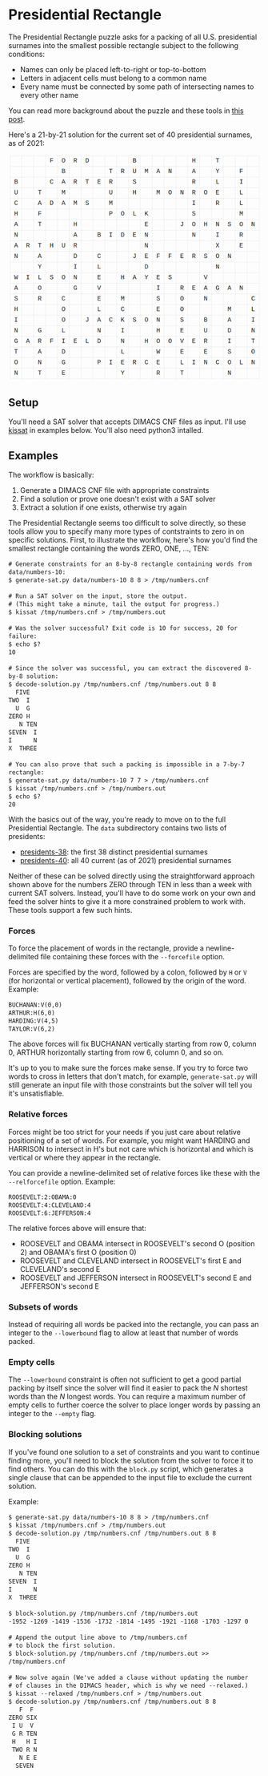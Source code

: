 # Presidential Rectangle

The Presidential Rectangle puzzle asks for a packing of all U.S. presidential surnames into the smallest possible rectangle subject to the following conditions:

   * Names can only be placed left-to-right or top-to-bottom
   * Letters in adjacent cells must belong to a common name
   * Every name must be connected by some path of intersecting names to every other name

You can read more background about the puzzle and these tools in [this post](https://blog.aaw.io/2021/11/07/the-presidential-rectangle.html).

Here's a 21-by-21 solution for the current set of 40 presidential surnames, as of 2021:

![](21-by-21.png)

## Setup

You'll need a SAT solver that accepts DIMACS CNF files as input. I'll use [kissat](https://github.com/arminbiere/kissat.git) in
examples below. You'll also need python3 intalled.

## Examples

The workflow is basically:

   1. Generate a DIMACS CNF file with appropriate constraints
   2. Find a solution or prove one doesn't exist with a SAT solver
   3. Extract a solution if one exists, otherwise try again

The Presidential Rectangle seems too difficult to solve directly, so these tools allow you to specify many more types of contstraints to zero in
on specific solutions. First, to illustrate the workflow, here's how you'd find the smallest rectangle containing the words ZERO, ONE, ..., TEN:

```
# Generate constraints for an 8-by-8 rectangle containing words from data/numbers-10:
$ generate-sat.py data/numbers-10 8 8 > /tmp/numbers.cnf

# Run a SAT solver on the input, store the output.
# (This might take a minute, tail the output for progress.)
$ kissat /tmp/numbers.cnf > /tmp/numbers.out

# Was the solver successful? Exit code is 10 for success, 20 for failure:
$ echo $?
10

# Since the solver was successful, you can extract the discovered 8-by-8 solution:
$ decode-solution.py /tmp/numbers.cnf /tmp/numbers.out 8 8
  FIVE
TWO  I
  U  G
ZERO H
   N TEN
SEVEN  I
I      N
X  THREE

# You can also prove that such a packing is impossible in a 7-by-7 rectangle:
$ generate-sat.py data/numbers-10 7 7 > /tmp/numbers.cnf
$ kissat /tmp/numbers.cnf > /tmp/numbers.out
$ echo $?
20
```

With the basics out of the way, you're ready to move on to the full Presidential
Rectangle. The `data` subdirectory contains two lists of presidents:

   * [presidents-38](data/presidents-38): the first 38 distinct presidential surnames
   * [presidents-40](data/presidents-40): all 40 current (as of 2021) presidential surnames

Neither of these can be solved directly using the straightforward approach shown
above for the numbers ZERO through TEN in less than a week with current SAT solvers.
Instead, you'll have to do some work on your own and feed the solver hints to give
it a more constrained problem to work with. These tools support a few such hints.

### Forces

To force the placement of words in the rectangle, provide a newline-delimited
file containing these forces with the `--forcefile` option.

Forces are specified by the word, followed by a colon, followed by `H` or `V` (for
horizontal or vertical placement), followed by the origin of the word. Example:

```
BUCHANAN:V(0,0)
ARTHUR:H(6,0)
HARDING:V(4,5)
TAYLOR:V(6,2)
```

The above forces will fix BUCHANAN vertically starting from row 0, column 0,
ARTHUR horizontally starting from row 6, column 0, and so on.

It's up to you to make sure the forces make sense. If you try to force two words
to cross in letters that don't match, for example, `generate-sat.py` will still
generate an input file with those constraints but the solver will tell you it's
unsatisfiable.

### Relative forces

Forces might be too strict for your needs if you just care about relative positioning
of a set of words. For example, you might want HARDING and HARRISON to intersect
in H's but not care which is horizontal and which is vertical or where they
appear in the rectangle.

You can provide a newline-delimited set of relative forces like these with the
`--relforcefile` option. Example:

```
ROOSEVELT:2:OBAMA:0
ROOSEVELT:4:CLEVELAND:4
ROOSEVELT:6:JEFFERSON:4
```

The relative forces above will ensure that:

   * ROOSEVELT and OBAMA intersect in ROOSEVELT's second O (position 2) and OBAMA's first O (position 0)
   * ROOSEVELT and CLEVELAND intersect in ROOSEVELT's first E and CLEVELAND's second E
   * ROOSEVELT and JEFFERSON intersect in ROOSEVELT's second E and JEFFERSON's second E

### Subsets of words

Instead of requiring all words be packed into the rectangle, you can pass an integer
to the `--lowerbound` flag to allow at least that number of words packed.

### Empty cells

The `--lowerbound` constraint is often not sufficient to get a good partial packing by
itself since the solver will find it easier to pack the _N_ shortest words than the
_N_ longest words. You can require a maximum number of empty cells to further coerce
the solver to place longer words by passing an integer to the `--empty` flag.

### Blocking solutions

If you've found one solution to a set of constraints and you want to continue finding
more, you'll need to block the solution from the solver to force it to find others.
You can do this with the `block.py` script, which generates a single clause that can
be appended to the input file to exclude the current solution.

Example:

```
$ generate-sat.py data/numbers-10 8 8 > /tmp/numbers.cnf
$ kissat /tmp/numbers.cnf > /tmp/numbers.out
$ decode-solution.py /tmp/numbers.cnf /tmp/numbers.out 8 8
  FIVE
TWO  I
  U  G
ZERO H
   N TEN
SEVEN  I
I      N
X  THREE

$ block-solution.py /tmp/numbers.cnf /tmp/numbers.out
-1952 -1269 -1419 -1536 -1732 -1814 -1495 -1921 -1168 -1703 -1297 0

# Append the output line above to /tmp/numbers.cnf
# to block the first solution.
$ block-solution.py /tmp/numbers.cnf /tmp/numbers.out >> /tmp/numbers.cnf

# Now solve again (We've added a clause without updating the number
# of clauses in the DIMACS header, which is why we need --relaxed.)
$ kissat --relaxed /tmp/numbers.cnf > /tmp/numbers.out
$ decode-solution.py /tmp/numbers.cnf /tmp/numbers.out 8 8
   F  F
ZERO SIX
 I U  V
 G R TEN
 H   H I
 TWO R N
   N E E
  SEVEN
```
